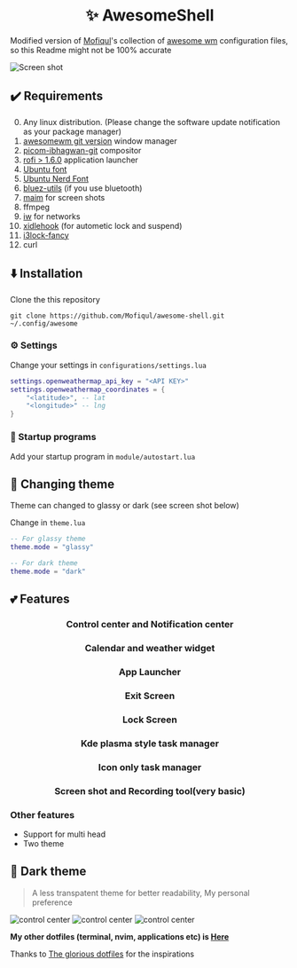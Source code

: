 <h1 align="center"> ✨ AwesomeShell</h1>

Modified version of [Mofiqul](https://github.com/Mofiqul)'s collection of [awesome wm](https://awesomewm.org/) configuration files, so this Readme might not be 100% accurate

![Screen shot](./screen-shots/glassy1.png)

## ✔️ Requirements
0. Any linux distribution. (Please change the software update notification as your package manager)
1. [awesomewm git version](https://awesomewm.org/)  window manager
2. [picom-ibhagwan-git](https://github.com/ibhagwan/picom)  compositor
3. [rofi > 1.6.0](https://github.com/davatorium/rofi)  application launcher
4. [Ubuntu font](https://archlinux.org/packages/community/any/ttf-ubuntu-font-family/)
5. [Ubuntu Nerd Font](https://www.nerdfonts.com/font-downloads)
6. [bluez-utils](https://archlinux.org/packages/extra/x86_64/bluez-utils/) (if you use bluetooth)
7. [maim](https://archlinux.org/packages/community/x86_64/scrot/) for screen shots
8. ffmpeg
9. [iw](https://archlinux.org/packages/core/x86_64/iw/) for networks
10. [xidlehook](https://github.com/jD91mZM2/xidlehook) (for autometic lock and suspend)
11. [i3lock-fancy](https://github.com/meskarune/i3lock-fancy)
12. curl

## ⬇️ Installation
Clone the this repository 

```
git clone https://github.com/Mofiqul/awesome-shell.git  ~/.config/awesome
```

### ⚙️ Settings
Change your settings in `configurations/settings.lua`

```lua
settings.openweathermap_api_key = "<API KEY>"
settings.openweathermap_coordinates = {
	"<latitude>", -- lat
	"<longitude>" -- lng
}
```


### 🚀 Startup programs
Add your startup program in  `module/autostart.lua`

## 🦄 Changing theme 

Theme can changed to glassy or dark (see screen shot below)

Change in `theme.lua`
```lua
-- For glassy theme
theme.mode = "glassy"

-- For dark theme
theme.mode = "dark"
```

## 💕 Features
<h3 align="center">Control center and Notification center</h3>

<h3 align="center">Calendar and weather widget</h3>

<h3 align="center">App Launcher</h3>

<h3 align="center">Exit Screen</h3>

<h3 align="center">Lock Screen</h3>

<h3 align="center">Kde plasma style task manager</h3>

<h3 align="center">Icon only task manager</h3>

<h3 align="center">Screen shot and Recording tool(very basic)</h3>

### Other features
- Support for multi head
- Two theme



## 🌈 Dark theme 
> A less transpatent theme for better readability, My personal preference

![control center](./screen-shots/dark1.png)
![control center](./screen-shots/dark2.png)
![control center](./screen-shots/dark3.png)

**My other dotfiles (terminal, nvim, applications etc) is [Here](https://github.com/Mofiqul/Dotfiles)**

Thanks to [The glorious dotfiles](https://github.com/manilarome/the-glorious-dotfiles) for the inspirations
